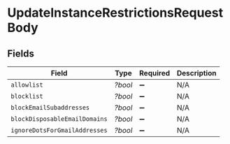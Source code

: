 # UpdateInstanceRestrictionsRequestBody


## Fields

| Field                         | Type                          | Required                      | Description                   |
| ----------------------------- | ----------------------------- | ----------------------------- | ----------------------------- |
| `allowlist`                   | *?bool*                       | :heavy_minus_sign:            | N/A                           |
| `blocklist`                   | *?bool*                       | :heavy_minus_sign:            | N/A                           |
| `blockEmailSubaddresses`      | *?bool*                       | :heavy_minus_sign:            | N/A                           |
| `blockDisposableEmailDomains` | *?bool*                       | :heavy_minus_sign:            | N/A                           |
| `ignoreDotsForGmailAddresses` | *?bool*                       | :heavy_minus_sign:            | N/A                           |